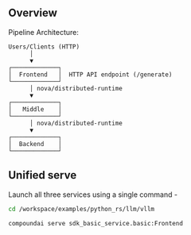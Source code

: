 ## Overview

Pipeline Architecture:

```
Users/Clients (HTTP)
      │
      ▼
┌─────────────┐
│  Frontend   │  HTTP API endpoint (/generate)
└─────────────┘
      │ nova/distributed-runtime
      ▼
┌─────────────┐
│   Middle    │
└─────────────┘
      │ nova/distributed-runtime
      ▼
┌─────────────┐
│  Backend    │
└─────────────┘
```


## Unified serve
Launch all three services using a single command -

```bash
cd /workspace/examples/python_rs/llm/vllm

compoundai serve sdk_basic_service.basic:Frontend
```
